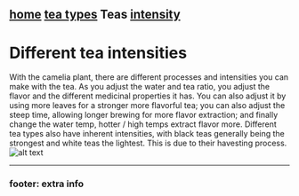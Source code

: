 [home](https://github.com/319SoftDev/wiki-project-group-wya_dansowaa/blob/main/README.md)   [tea types](https://github.com/319SoftDev/wiki-project-group-wya_dansowaa/blob/main/Tea-Types/tea%20types.md) **Teas**   [intensity](https://github.com/319SoftDev/wiki-project-group-wya_dansowaa/blob/main/Tea-Types/intensity/1-10.md)
----

# Different tea intensities

With the camelia plant, there are different processes and intensities you can make with the tea. As you adjust the water and tea ratio, you adjust the flavor and the different medicinal properties it has.
You can also adjust it by using more leaves for a stronger more flavorful tea; you can also adjust the steep time, allowing longer brewing for more flavor extraction; and finally change the water temp, hotter / high temps extract flavor more. Different tea types also have inherent intensities, with black teas generally being the strongest and white teas the lightest. This is due to their havesting process.
![alt text](https://tea101.teabox.com/wp-content/uploads/2017/04/Facevbook-post-banner.jpg)



---- 

### footer: extra info













